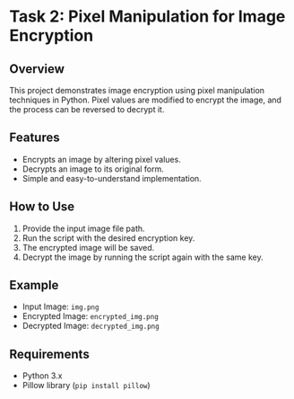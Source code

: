 # Task 2: Pixel Manipulation for Image Encryption

## Overview
This project demonstrates image encryption using pixel manipulation techniques in Python. Pixel values are modified to encrypt the image, and the process can be reversed to decrypt it.

## Features
- Encrypts an image by altering pixel values.
- Decrypts an image to its original form.
- Simple and easy-to-understand implementation.

## How to Use
1. Provide the input image file path.
2. Run the script with the desired encryption key.
3. The encrypted image will be saved.
4. Decrypt the image by running the script again with the same key.

## Example
- Input Image: `img.png`
- Encrypted Image: `encrypted_img.png`
- Decrypted Image: `decrypted_img.png`

## Requirements
- Python 3.x
- Pillow library (`pip install pillow`)
